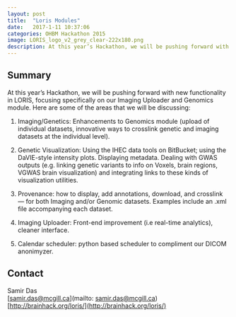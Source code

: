 ```yaml
---
layout: post
title:  "Loris Modules"
date:   2017-1-11 10:37:06
categories: OHBM Hackathon 2015
image: LORIS_logo_v2_grey_clear-222x180.png
description: At this year’s Hackathon, we will be pushing forward with new functionality in LORIS, focusing specifically on our Imaging Uploader and Genomics module.
---
```

Summary
-------
At this year’s Hackathon, we will be pushing forward with new functionality in LORIS, focusing specifically on our Imaging Uploader and Genomics module. Here are some of the areas that we will be discussing:

1. Imaging/Genetics: Enhancements to Genomics module (upload of individual datasets, innovative ways to crosslink genetic and imaging datasets at the individual level).

2. Genetic Visualization: Using the IHEC data tools on BitBucket; using the DaVIE-style intensity plots. Displaying metadata. Dealing with GWAS outputs (e.g. linking genetic variants to info on Voxels, brain regions, VGWAS brain visualization) and integrating links to these kinds of visualization utilities.

3. Provenance: how to display, add annotations, download, and crosslink — for both Imaging and/or Genomic datasets. Examples include an .xml file accompanying each dataset.

4. Imaging Uploader: Front-end improvement (i.e real-time analytics), cleaner interface.

5. Calendar scheduler: python based scheduler to compliment our DICOM anonimyzer.


## Contact  
Samir Das  
[samir.das@mcgill.ca](mailto: samir.das@mcgill.ca)  
[http://brainhack.org/loris/](http://brainhack.org/loris/)  
